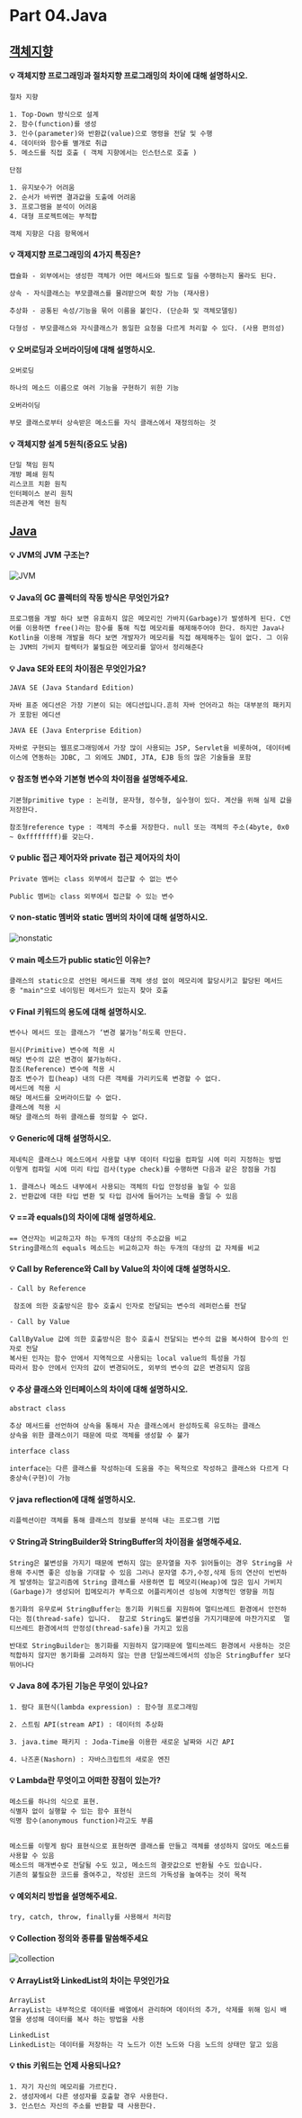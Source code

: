 # Part 04.Java

## [객체지향](#OOP)

#### 💡 객체지향 프로그래밍과 절차지향 프로그래밍의 차이에 대해 설명하시오.

```
절차 지향

1. Top-Down 방식으로 설계
2. 함수(function)를 생성
3. 인수(parameter)와 반환값(value)으로 명령을 전달 및 수행
4. 데이터와 함수를 별개로 취급
5. 메소드를 직접 호출 ( 객체 지향에서는 인스턴스로 호출 )

단점 

1. 유지보수가 어려움
2. 순서가 바뀌면 결과값을 도출에 어려움
3. 프로그램을 분석이 어려움
4. 대형 프로젝트에는 부적합

객체 지향은 다음 항목에서

```

#### 💡 객제지향 프로그래밍의 4가지 특징은?

```
캡슐화 - 외부에서는 생성한 객체가 어떤 메서드와 필드로 일을 수행하는지 몰라도 된다.

상속 - 자식클래스는 부모클래스를 물려받으며 확장 가능 (재사용)

추상화 - 공통된 속성/기능을 묶어 이름을 붙인다. (단순화 및 객체모델링)
 
다형성 - 부모클래스와 자식클래스가 동일한 요청을 다르게 처리할 수 있다. (사용 편의성)
```

#### 💡 오버로딩과 오버라이딩에 대해 설명하시오.
```
오버로딩

하나의 메소드 이름으로 여러 기능을 구현하기 위한 기능

오버라이딩

부모 클래스로부터 상속받은 메소드를 자식 클래스에서 재정의하는 것
```

#### 💡 객체지향 설계 5원칙(중요도 낮음)

```
단일 책임 원칙
개방 폐쇄 원칙
리스코프 치환 원칙
인터페이스 분리 원칙
의존관계 역전 원칙
```

## [Java](#Java)

#### 💡 JVM의 JVM 구조는?

![JVM](./JVM.png)

#### 💡 Java의 GC 콜렉터의 작동 방식은 무엇인가요?

```
프로그램을 개발 하다 보면 유효하지 않은 메모리인 가바지(Garbage)가 발생하게 된다. C언어를 이용하면 free()라는 함수를 통해 직접 메모리를 해제해주어야 한다. 하지만 Java나 Kotlin을 이용해 개발을 하다 보면 개발자가 메모리를 직접 해제해주는 일이 없다. 그 이유는 JVM의 가비지 컬렉터가 불필요한 메모리를 알아서 정리해준다
```

#### 💡 Java SE와 EE의 차이점은 무엇인가요?
```
JAVA SE (Java Standard Edition)

자바 표준 에디션은 가장 기본이 되는 에디션입니다.흔히 자바 언어라고 하는 대부분의 패키지가 포함된 에디션

JAVA EE (Java Enterprise Edition)

자바로 구현되는 웹프로그래밍에서 가장 많이 사용되는 JSP, Servlet을 비롯하여, 데이터베이스에 연동하는 JDBC, 그 외에도 JNDI, JTA, EJB 등의 많은 기술들을 포함

```

#### 💡 참조형 변수와 기본형 변수의 차이점을 설명해주세요.
```
기본형primitive type : 논리형, 문자형, 정수형, 실수형이 있다. 계산을 위해 실제 값을 저장한다.

참조형reference type : 객체의 주소를 저장한다. null 또는 객체의 주소(4byte, 0x0 ~ 0xffffffff)를 갖는다.
```
#### 💡 public 접근 제어자와 private 접근 제어자의 차이
```
Private 멤버는 class 외부에서 접근할 수 없는 변수

Public 멤버는 class 외부에서 접근할 수 있는 변수
```

#### 💡 non-static 멤버와 static 멤버의 차이에 대해 설명하시오.
![nonstatic](./static.png)

#### 💡 main 메소드가 public static인 이유는?
```
클래스의 static으로 선언된 메서드를 객체 생성 없이 메모리에 할당시키고 할당된 메서드 중 "main"으로 네이밍된 메서드가 있는지 찾아 호출
```

#### 💡 Final 키워드의 용도에 대해 설명하시오.
```
변수나 메서드 또는 클래스가 ‘변경 불가능’하도록 만든다.

원시(Primitive) 변수에 적용 시
해당 변수의 값은 변경이 불가능하다.
참조(Reference) 변수에 적용 시
참조 변수가 힙(heap) 내의 다른 객체를 가리키도록 변경할 수 없다.
메서드에 적용 시
해당 메서드를 오버라이드할 수 없다.
클래스에 적용 시
해당 클래스의 하위 클래스를 정의할 수 없다.
```

#### 💡 Generic에 대해 설명하시오.

```
제네릭은 클래스나 메소드에서 사용할 내부 데이터 타입을 컴파일 시에 미리 지정하는 방법
이렇게 컴파일 시에 미리 타입 검사(type check)를 수행하면 다음과 같은 장점을 가짐

1. 클래스나 메소드 내부에서 사용되는 객체의 타입 안정성을 높일 수 있음
2. 반환값에 대한 타입 변환 및 타입 검사에 들어가는 노력을 줄일 수 있음
```

#### 💡 ==과 equals()의 차이에 대해 설명하세요.
```
== 연산자는 비교하고자 하는 두개의 대상의 주소값을 비교
String클래스의 equals 메소드는 비교하고자 하는 두개의 대상의 값 자체를 비교
```


#### 💡 Call by Reference와 Call by Value의 차이에 대해 설명하시오.
```
- Call by Reference

 참조에 의한 호출방식은 함수 호출시 인자로 전달되는 변수의 레퍼런스를 전달

- Call by Value

CallByValue 값에 의한 호출방식은 함수 호출시 전달되는 변수의 값을 복사하여 함수의 인자로 전달
복사된 인자는 함수 안에서 지역적으로 사용되는 local value의 특성을 가짐
따라서 함수 안에서 인자의 값이 변경되어도, 외부의 변수의 값은 변경되지 않음
```

#### 💡 추상 클래스와 인터페이스의 차이에 대해 설명하시오.

```
abstract class

추상 메서드를 선언하여 상속을 통해서 자손 클래스에서 완성하도록 유도하는 클래스
상속을 위한 클래스이기 때문에 따로 객체를 생성할 수 불가

interface class

interface는 다른 클래스를 작성하는데 도움을 주는 목적으로 작성하고 클래스와 다르게 다중상속(구현)이 가능

```

#### 💡 java reflection에 대해 설명하시오.
```
리플렉션이란 객체를 통해 클래스의 정보를 분석해 내는 프로그램 기법
```

#### 💡 String과 StringBuilder와 StringBuffer의 차이점을 설명해주세요.
```
String은 불변성을 가지기 때문에 변하지 않는 문자열을 자주 읽어들이는 경우 String을 사용해 주시면 좋은 성능을 기대할 수 있음 그러나 문자열 추가,수정,삭제 등의 연산이 빈번하게 발생하는 알고리즘에 String 클래스를 사용하면 힙 메모리(Heap)에 많은 임시 가비지(Garbage)가 생성되어 힙메모리가 부족으로 어플리케이션 성능에 치명적인 영향을 끼침

동기화의 유무로써 StringBuffer는 동기화 키워드를 지원하여 멀티쓰레드 환경에서 안전하다는 점(thread-safe) 입니다.  참고로 String도 불변성을 가지기때문에 마찬가지로  멀티쓰레드 환경에서의 안정성(thread-safe)을 가지고 있음 

반대로 StringBuilder는 동기화를 지원하지 않기때문에 멀티쓰레드 환경에서 사용하는 것은 적합하지 않지만 동기화를 고려하지 않는 만큼 단일쓰레드에서의 성능은 StringBuffer 보다 뛰어나다
```

#### 💡 Java 8에 추가된 기능은 무엇이 있나요?
```
1. 람다 표현식(lambda expression) : 함수형 프로그래밍

2. 스트림 API(stream API) : 데이터의 추상화

3. java.time 패키지 : Joda-Time을 이용한 새로운 날짜와 시간 API

4. 나즈혼(Nashorn) : 자바스크립트의 새로운 엔진
```
#### 💡 Lambda란 무엇이고 어떠한 장점이 있는가?
```
메소드를 하나의 식으로 표현.
식별자 없이 실행할 수 있는 함수 표현식
익명 함수(anonymous function)라고도 부름

 
메소드를 이렇게 람다 표현식으로 표현하면 클래스를 만들고 객체를 생성하지 않아도 메소드를 사용할 수 있음
메소드의 매개변수로 전달될 수도 있고, 메소드의 결괏값으로 반환될 수도 있습니다.
기존의 불필요한 코드를 줄여주고, 작성된 코드의 가독성을 높여주는 것이 목적
```


#### 💡 예외처리 방법을 설명해주세요.
```
try, catch, throw, finally를 사용해서 처리함
```

#### 💡 Collection 정의와 종류를 말씀해주세요
![collection](./collection.png)

#### 💡 ArrayList와 LinkedList의 차이는 무엇인가요
```
ArrayList
ArrayList는 내부적으로 데이터를 배열에서 관리하며 데이터의 추가, 삭제를 위해 임시 배열을 생성해 데이터를 복사 하는 방법을 사용

LinkedList
LinkedList는 데이터를 저장하는 각 노드가 이전 노드와 다음 노드의 상태만 알고 있음
```

#### 💡 this 키워드는 언제 사용되나요?
```
1. 자기 자신의 메모리를 가르킨다.
2. 생성자에서 다른 생성자를 호출할 경우 사용한다.
3. 인스턴스 자신의 주소를 반환할 때 사용한다.
```
